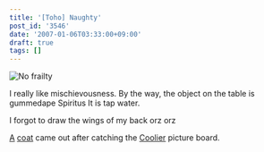 ```yaml
---
title: '[Toho] Naughty'
post_id: '3546'
date: '2007-01-06T03:33:00+09:00'
draft: true
tags: []
---
```


![No frailty](https://danmaq.com/image/illustrations/mono/2004-2007/kiddy_s.jpg)

I really like mischievousness. By the way, the object on the table is gummedape Spiritus It is tap water.

I forgot to draw the wings of my back orz orz

[A](http://www5d.biglobe.ne.jp/%7Ecoolier2/) [coat](/image/illustrations/pbbs/2005-2007/tohov_004610_1.png) came out after catching the [Coolier](http://www5d.biglobe.ne.jp/%7Ecoolier2/) picture board.
